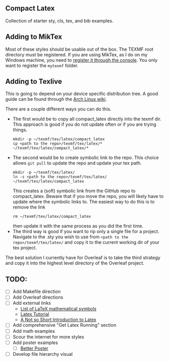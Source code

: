 ## Compact Latex
Collection of starter sty, cls, tex, and bib examples.

## Adding to MikTex
Most of these styles should be usable out of the box. The TEXMF root directory
must be registered. If you are using MikTex, as I do on my Windows machine, you
need to [register it through the
console](https://tex.stackexchange.com/questions/1137/where-do-i-place-my-own-sty-or-cls-files-to-make-them-available-to-all-my-te).
You only want to register the `mytexmf` folder.

## Adding to Texlive
This is going to depend on your device specific distribution tree. A good guide 
can be found through the [Arch Linux wiki](wiki.archlinux.org/title/TeX_Live). 

There are a couple different ways you can do this. 
- The first would be to copy all compact_latex directly into the texmf dir. 
  This approach is good if you do not update often or if you are trying things. 
  ```
  mkdir -p ~/texmf/tex/latex/compact_latex
  cp <path to the repo>/texmf/tex/latex/* ~/texmf/tex/latex/compact_latex/*
  ```
- The second would be to create symbolic link to the repo. This choice allows 
  `git pull` to update the repo and update your tex path.
  ```
  mkdir -p ~/texmf/tex/latex/
  ln -s <path to the repo>/texmf/tex/latex/ ~/texmf/tex/latex/compact_latex
  ```
  This creates a (soft) symbolic link from the GitHub repo to compact_latex. 
  Beware that if you move the repo, you will likely have to update where the 
  symbolic links to. The easiest way to do this is to remove the link
  ```
  rm ~/texmf/tex/latex/compact_latex
  ```
  then update it with the same process as you did the first time.
- The third way is good if you want to rip only a single file for a project. 
  Navigate to the .sty you wish to use from 
  `<path to the repo>/texmf/tex/latex/` and copy it to the current working dir
  of your tex project.
 
 
The best solution I currently have for Overleaf is to take the third strategy 
  and copy it into the highest level directory of the Overleaf project.

## TODO:

- [ ] Add Makefile direction
- [ ] Add Overleaf directions
- [ ] Add external links
  - [List of LaTeX mathematical symbols](https://oeis.org/wiki/List_of_LaTeX_mathematical_symbols)
  - [Latex Tutorial](https://latex-tutorial.com/)
  - [A Not so Short Introduction to Latex](https://tobi.oetiker.ch/lshort/lshort.pdf)
- [ ] Add comprehensive "Get Latex Running" section
- [ ] Add math examples
- [ ] Scour the internet for more styles
- [ ] Add poster examples
  - [ ] [Better Poster](https://github.com/rafaelbailo/betterposter-latex-template)
- [ ] Develop file hierarchy visual
